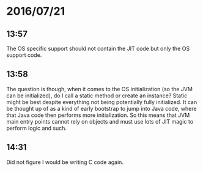 # 2016/07/21

## 13:57

The OS specific support should not contain the JIT code but only the OS
support code.

## 13:58

The question is though, when it comes to the OS initialization (so the JVM can
be initialized), do I call a static method or create an instance? Static might
be best despite everything not being potentially fully initialized. It can be
thought up of as a kind of early bootstrap to jump into Java code, where that
Java code then performs more initialization. So this means that JVM main entry
points cannot rely on objects and must use lots of JIT magic to perform
logic and such.

## 14:31

Did not figure I would be writing C code again.

